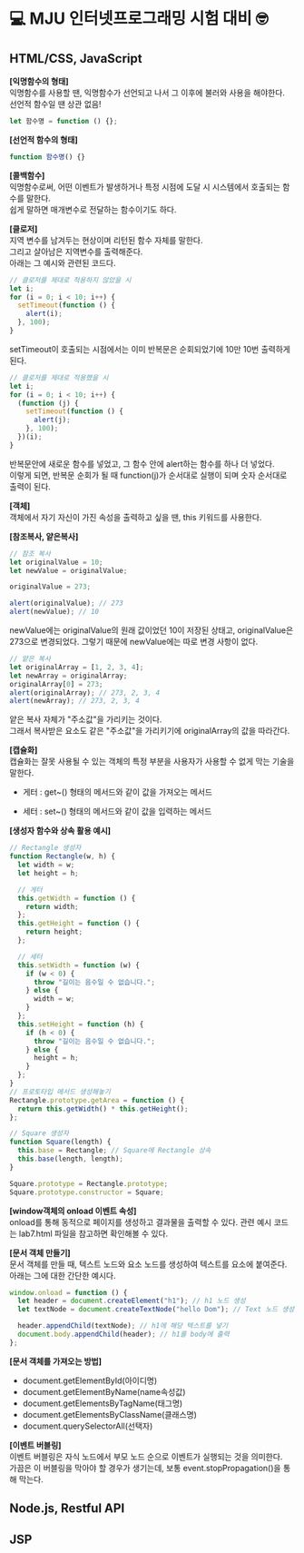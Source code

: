 # 💻 MJU 인터넷프로그래밍 시험 대비 🤓

## HTML/CSS, JavaScript

**[익명함수의 형태]**  
익명함수를 사용할 땐, 익명함수가 선언되고 나서 그 이후에 불러와 사용을 해야한다.  
선언적 함수일 땐 상관 없음!

```javascript
let 함수명 = function () {};
```

**[선언적 함수의 형태]**

```javascript
function 함수명() {}
```

**[콜백함수]**  
익명함수로써, 어떤 이벤트가 발생하거나 특정 시점에 도달 시 시스템에서 호출되는 함수를 말한다.  
쉽게 말하면 매개변수로 전달하는 함수이기도 하다.

**[클로저]**  
지역 변수를 남겨두는 현상이며 리턴된 함수 자체를 말한다.  
그리고 살아남은 지역변수를 출력해준다.  
아래는 그 예시와 관련된 코드다.

```javascript
// 클로저를 제대로 적용하지 않았을 시
let i;
for (i = 0; i < 10; i++) {
  setTimeout(function () {
    alert(i);
  }, 100);
}
```

setTimeout이 호출되는 시점에서는 이미 반복문은 순회되었기에 10만 10번 출력하게 된다.

```javascript
// 클로저를 제대로 적용했을 시
let i;
for (i = 0; i < 10; i++) {
  (function (j) {
    setTimeout(function () {
      alert(j);
    }, 100);
  })(i);
}
```

반복문안에 새로운 함수를 넣었고, 그 함수 안에 alert하는 함수를 하나 더 넣었다.  
이렇게 되면, 반복문 순회가 될 때 function(j)가 순서대로 실행이 되며 숫자 순서대로 출력이 된다.

**[객체]**  
객체에서 자기 자신이 가진 속성을 출력하고 싶을 땐, this 키워드를 사용한다.

**[참조복사, 얕은복사]**

```javascript
// 참조 복사
let originalValue = 10;
let newValue = originalValue;

originalValue = 273;

alert(originalValue); // 273
alert(newValue); // 10
```

newValue에는 originalValue의 원래 값이었던 10이 저장된 상태고, originalValue은 273으로 변경되었다. 그렇기 때문에 newValue에는 따로 변경 사항이 없다.

```javascript
// 얕은 복사
let originalArray = [1, 2, 3, 4];
let newArray = originalArray;
originalArray[0] = 273;
alert(originalArray); // 273, 2, 3, 4
alert(newArray); // 273, 2, 3, 4
```

얕은 복사 자체가 "주소값"을 가리키는 것이다.  
그래서 복사받은 요소도 같은 "주소값"을 가리키기에 originalArray의 값을 따라간다.

**[캡슐화]**  
캡슐화는 잘못 사용될 수 있는 객체의 특정 부분을 사용자가 사용할 수 없게 막는 기술을 말한다.

- 게터 : get~() 형태의 메서드와 같이 값을 가져오는 메서드

- 세터 : set~() 형태의 메서드와 같이 값을 입력하는 메서드

**[생성자 함수와 상속 활용 예시]**

```javascript
// Rectangle 생성자
function Rectangle(w, h) {
  let width = w;
  let height = h;

  // 게터
  this.getWidth = function () {
    return width;
  };
  this.getHeight = function () {
    return height;
  };

  // 세터
  this.setWidth = function (w) {
    if (w < 0) {
      throw "길이는 음수일 수 없습니다.";
    } else {
      width = w;
    }
  };
  this.setHeight = function (h) {
    if (h < 0) {
      throw "길이는 음수일 수 없습니다.";
    } else {
      height = h;
    }
  };
}
// 프로토타입 메서드 생성해놓기
Rectangle.prototype.getArea = function () {
  return this.getWidth() * this.getHeight();
};

// Square 생성자
function Square(length) {
  this.base = Rectangle; // Square에 Rectangle 상속
  this.base(length, length);
}

Square.prototype = Rectangle.prototype;
Square.prototype.constructor = Square;
```

**[window객체의 onload 이벤트 속성]**  
onload를 통해 동적으로 페이지를 생성하고 결과물을 출력할 수 있다. 관련 예시 코드는 lab7.html 파일을 참고하면 확인해볼 수 있다.

**[문서 객체 만들기]**  
문서 객체를 만들 때, 텍스트 노드와 요소 노드를 생성하여 텍스트를 요소에 붙여준다.  
아래는 그에 대한 간단한 예시다.

```javascript
window.onload = function () {
  let header = document.createElement("h1"); // h1 노드 생성
  let textNode = document.createTextNode("hello Dom"); // Text 노드 생성

  header.appendChild(textNode); // h1에 해당 텍스트를 넣기
  document.body.appendChild(header); // h1를 body에 출력
};
```

**[문서 객체를 가져오는 방법]**

- document.getElementById(아이디명)
- document.getElementByName(name속성값)
- document.getElementsByTagName(태그명)
- document.getElementsByClassName(클래스명)
- document.querySelectorAll(선택자)

**[이벤트 버블링]**  
이벤트 버블링은 자식 노드에서 부모 노드 순으로 이벤트가 실행되는 것을 의미한다.  
가끔은 이 버블링을 막아야 할 경우가 생기는데, 보통 event.stopPropagation()을 통해 막는다.

## Node.js, Restful API

## JSP
